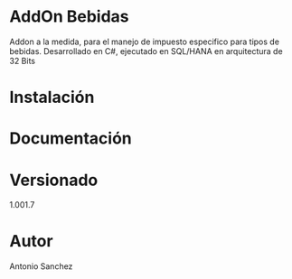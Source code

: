 # AddOn Bebidas
Addon a la medida, para el manejo de impuesto especifico para tipos de bebidas. Desarrollado en C#, ejecutado en SQL/HANA en arquitectura de 32 Bits

# Instalación
# Documentación
# Versionado
1.001.7
# Autor
Antonio Sanchez

